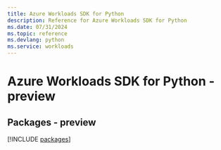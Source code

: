 ```yaml
---
title: Azure Workloads SDK for Python
description: Reference for Azure Workloads SDK for Python
ms.date: 07/31/2024
ms.topic: reference
ms.devlang: python
ms.service: workloads
---
```

# Azure Workloads SDK for Python - preview
## Packages - preview
[!INCLUDE [packages](workloads-index.md)]